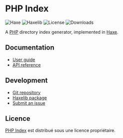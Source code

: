 # PHP Index
![Haxe](https://badgen.net/badge/haxe/%3E%3D4.2.0/green) ![Haxelib](https://badgen.net/haxelib/v/php_index) ![License](https://badgen.net/haxelib/license/php_index) ![Downloads](https://badgen.net/haxelib/d/php_index)

A [PHP](https://www.php.net) directory index generator, implemented in [Haxe](https://haxe.org).

## Documentation
- [User guide](https://github.com/cedx/php-index.hx/wiki)
- [API reference](https://cedx.github.io/php-index.hx)

## Development
- [Git repository](https://github.com/cedx/php-index.hx)
- [Haxelib package](https://lib.haxe.org/p/php_index)
- [Submit an issue](https://github.com/cedx/php-index.hx/issues)

## Licence
[PHP Index](https://github.com/cedx/php-index.hx) est distribué sous une licence propriétaire.
